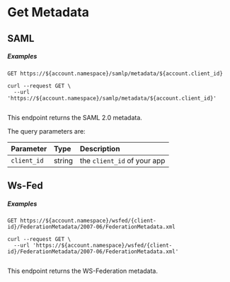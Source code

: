 # Get Metadata

## SAML

<h5 class="code-snippet-title">Examples</h5>

```http
GET https://${account.namespace}/samlp/metadata/${account.client_id}
```

```shell
curl --request GET \
  --url 'https://${account.namespace}/samlp/metadata/${account.client_id}'
```

```javascript
```

This endpoint returns the SAML 2.0 metadata.

The query parameters are:

| Parameter        | Type       | Description |
|:-----------------|:-----------|:------------|
| `client_id`      | string     | the `client_id` of your app |

## Ws-Fed

<h5 class="code-snippet-title">Examples</h5>

```http
GET https://${account.namespace}/wsfed/{client-id}/FederationMetadata/2007-06/FederationMetadata.xml
```

```shell
curl --request GET \
  --url 'https://${account.namespace}/wsfed/{client-id}/FederationMetadata/2007-06/FederationMetadata.xml'
```

```javascript
```

This endpoint returns the WS-Federation metadata.
